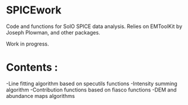 # SPICEwork
Code and functions for SolO SPICE data analysis. Relies on EMToolKit by Joseph Plowman, and other packages.


Work in progress.
# Contents : 
-Line fitting algorithm based on specutils functions
-Intensity summing algorithm 
-Contribution functions based on fiasco functions
-DEM and abundance maps algorithms
